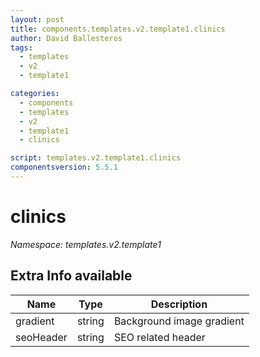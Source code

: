 ```yaml
---
layout: post
title: components.templates.v2.template1.clinics
author: David Ballesteros
tags:
  - templates
  - v2
  - template1

categories:
  - components
  - templates
  - v2
  - template1
  - clinics

script: templates.v2.template1.clinics
componentsversion: 5.5.1
---
```

# clinics

*Namespace: templates.v2.template1*

## Extra Info available

| Name | Type | Description |
| --- | --- | --- |
| gradient | string | Background image gradient |
| seoHeader | string | SEO related header |

